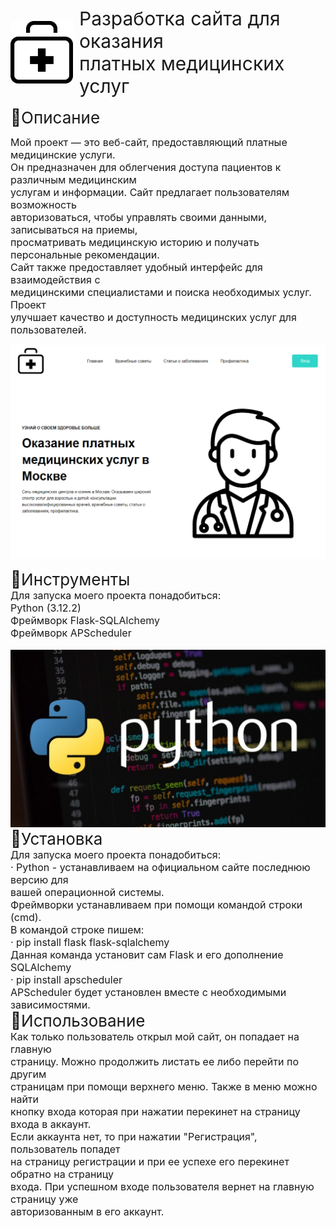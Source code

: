 <div style="display: flex; align-items: center;">
    <img src="src/static/images/healthlogo.png" alt="Логотип" style="width: 100px; height: 100px; margin-right: 10px;" />
    <span style="font-size: 30px;">Разработка сайта для оказания <br>платных медицинских услуг</span>
  
</div>
<br>
<span style="font-size: 26px;">📖Описание</span>

<span style="font-size: 16px;">Мой проект — это веб-сайт, предоставляющий платные медицинские услуги.  
Он предназначен для облегчения доступа пациентов к различным медицинским  
услугам и информации. Сайт предлагает пользователям возможность  
 авторизоваться, чтобы управлять своими данными, записываться на приемы,  
 просматривать медицинскую историю и получать персональные рекомендации.  
 Сайт также предоставляет удобный интерфейс для взаимодействия с  
 медицинскими специалистами и поиска необходимых услуг. Проект  
 улучшает качество и доступность медицинских услуг для пользователей.</span>

<img src="src/static/images/image1.png" alt="скриншот" style=" margin-right: 10px;" />
  
<span style="font-size: 26px;">🚀Инструменты</span>  
<span style="font-size: 16px;">Для запуска моего проекта понадобиться:  
Python (3.12.2)     
Фреймворк Flask-SQLAlchemy    
Фреймворк APScheduler    
</span>
<br>
<img src="src/static/images/python.jpg" alt="скриншот" style=" margin-right: 10px;" />
<span style="font-size: 26px;">🔧Установка</span>  
<span style="font-size: 16px;">Для запуска моего проекта понадобиться:  
· Python - устанавливаем на официальном сайте последнюю версию для  
вашей операционной системы.  
Фреймворки устанавливаем при помощи командой строки (cmd).  
В командой строке пишем:  
· pip install flask flask-sqlalchemy  
Данная команда установит сам Flask и его дополнение SQLAlchemy  
· pip install apscheduler  
APScheduler будет установлен вместе с необходимыми зависимостями.
</span>
<br>
<span style="font-size: 26px;">🔎Использование</span>  
<span style="font-size: 16px;"> Как только пользователь открыл мой сайт, он попадает на главную  
 страницу. Можно продолжить листать ее либо перейти по другим   
 страницам при помощи верхнего меню. Также в меню можно найти   
 кнопку входа которая при нажатии перекинет на страницу входа в аккаунт.  
  Если аккаунта нет, то при нажатии "Регистрация", пользователь попадет  
   на страницу регистрации и при ее успехе его перекинет обратно на страницу  
    входа. При успешном входе пользователя вернет на главную страницу уже   
    авторизованным в его аккаунт.
</span>
